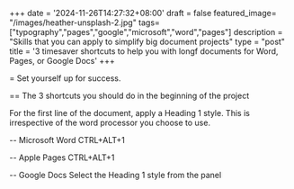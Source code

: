 +++
date = '2024-11-26T14:27:32+08:00'
draft = false
featured_image= "/images/heather-unsplash-2.jpg"
tags= ["typography","pages","google","microsoft","word","pages"]
description = "Skills that you can apply to simplify big document projects"
type = "post"
title = '3 timesaver shortcuts to help you with longf documents for Word, Pages, or Google Docs'
+++

= Set yourself up for success. 

== The 3 shortcuts you should do in the beginning of the project

For the first line of the document, apply a Heading 1 style. This is irrespective of the word processor you choose to use.

-- Microsoft Word
CTRL+ALT+1

-- Apple Pages
CTRL+ALT+1

-- Google Docs
Select the Heading 1 style from the panel